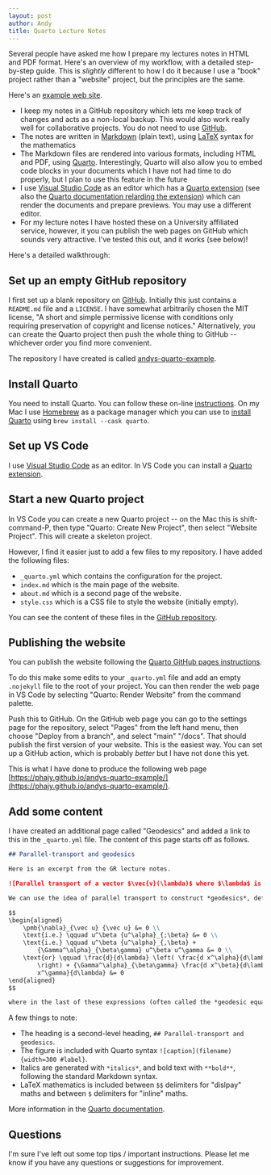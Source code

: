 ```yaml
---
layout: post
author: Andy
title: Quarto Lecture Notes
---
```


Several people have asked me how I prepare my lectures notes in HTML and PDF format. Here's an overview of my workflow, with a detailed step-by-step guide. This is *slightly* different to how I do it because I use a "book" project rather than a "website" project, but the principles are the same.

Here's an [example web site](https://phajy.github.io/andys-quarto-example/geodesics.html).

- I keep my notes in a GitHub repository which lets me keep track of changes and acts as a non-local backup. This would also work really well for collaborative projects. You do not need to use [GitHub](https://github.com/).
- The notes are written in [Markdown](https://quarto.org/docs/authoring/markdown-basics.html) (plain text), using [LaTeX](https://www.latex-project.org/) syntax for the mathematics <!-- (although I wonder if I'd use typst if starting afresh). -->
- The Markdown files are rendered into various formats, including HTML and PDF, using [Quarto](https://quarto.org/). Interestingly, Quarto will also allow you to embed code blocks in your documents which I have not had time to do properly, but I plan to use this feature in the future
- I use [Visual Studio Code](https://code.visualstudio.com/) as an editor which has a [Quarto extension](https://marketplace.visualstudio.com/items?itemName=quarto.quarto) (see also the [Quarto documentation relarding the extension](https://quarto.org/docs/tools/vscode.html)) which can render the documents and prepare previews. You may use a different editor.
- For my lecture notes I have hosted these on a University affiliated service, however, it you can publish the web pages on GitHub which sounds very attractive. I've tested this out, and it works (see below)!

Here's a detailed walkthrough:

## Set up an empty GitHub repository

I first set up a blank repository on [GitHub](https://github.com/). Initially this just contains a `README.md` file and a `LICENSE`. I have somewhat arbitrarily chosen the MIT license, "A short and simple permissive license with conditions only requiring preservation of copyright and license notices." Alternatively, you can create the Quarto project then push the whole thing to GitHub -- whichever order you find more convenient.

The repository I have created is called [andys-quarto-example](https://github.com/phajy/andys-quarto-example).

## Install Quarto

You need to install Quarto. You can follow these on-line [instructions](https://quarto.org/docs/get-started/). On my Mac I use [Homebrew](https://brew.sh/) as a package manager which you can use to [install Quarto](https://formulae.brew.sh/cask/quarto#default) using `brew install --cask quarto`.

## Set up VS Code

I use [Visual Studio Code](https://code.visualstudio.com/) as an editor. In VS Code you can install a [Quarto extension](https://marketplace.visualstudio.com/items?itemName=quarto.quarto).

## Start a new Quarto project

In VS Code you can create a new Quarto project -- on the Mac this is shift-command-P, then type "Quarto: Create New Project", then select "Website Project". This will create a skeleton project.

However, I find it easier just to add a few files to my repository. I have added the following files:

- `_quarto.yml` which contains the configuration for the project.
- `index.md` which is the main page of the website.
- `about.md` which is a second page of the website.
- `style.css` which is a CSS file to style the website (initially empty).

You can see the content of these files in the [GitHub repository](https://github.com/phajy/andys-quarto-example).

## Publishing the website

You can publish the website following the [Quarto GitHub pages instructions](https://quarto.org/docs/publishing/github-pages.html).

To do this make some edits to your `_quarto.yml` file and add an empty `.nojekyll` file to the root of your project. You can then render the web page in VS Code by selecting "Quarto: Render Website" from the command palette.

Push this to GitHub. On the GitHub web page you can go to the settings page for the repository, select "Pages" from the left hand menu, then choose "Deploy from a branch", and select "main" "/docs". That should publish the first version of your website. This is the easiest way. You can set up a GitHub action, which is probably *better* but I have not done this yet.

This is what I have done to produce the following web page [https://phajy.github.io/andys-quarto-example/](https://phajy.github.io/andys-quarto-example/).

## Add some content

I have created an additional page called "Geodesics" and added a link to this in the `_quarto.yml` file. The content of this page starts off as follows.

```markdown
## Parallel-transport and geodesics

Here is an excerpt from the GR lecture notes.

![Parallel transport of a vector $\vec{v}(\lambda)$ where $\lambda$ is an affine parameter. For geodesics the vector $\vec{v}$ is a tangent vector, $\vec{u}(\lambda)$.](parallel_transport.png){width=300 #fig-parallel-transport}

We can use the idea of parallel transport to construct *geodesics*, defined as curves that parallel-transport their own tangent vectors. That is, for a geodesic

$$
\begin{aligned}
    \pmb{\nabla}_{\vec u} {\vec u} &= 0 \\
    \text{i.e.} \qquad u^\beta {u^\alpha}_{;\beta} &= 0 \\
    \text{i.e.} \qquad u^\beta {u^\alpha}_{,\beta} +
        {\Gamma^\alpha}_{\beta\gamma} u^\beta u^\gamma &= 0 \\
    \text{or} \qquad \frac{d}{d\lambda} \left( \frac{d x^\alpha}{d\lambda}
        \right) + {\Gamma^\alpha}_{\beta\gamma} \frac{d x^\beta}{d\lambda} \frac{d
        x^\gamma}{d\lambda} &= 0
\end{aligned}
$$

where in the last of these expressions (often called the *geodesic equation*, though the first is also the geodesic equation), $\lambda$ is a continuous parameter along the curve.
```

A few things to note:

- The heading is a second-level heading, `## Parallel-transport and geodesics`.
- The figure is included with Quarto syntax `![caption](filename){width=300 #label}`.
- Italics are generated with `*italics*`, and bold text with `**bold**`, following the standard Markdown syntax.
- LaTeX mathematics is included between `$$` delimiters for "dislpay" maths and between `$` delimiters for "inline" maths.

More information in the [Quarto documentation](https://quarto.org/docs/authoring/markdown-basics.html).

## Questions

I'm sure I've left out some top tips / important instructions. Please let me know if you have any questions or suggestions for improvement.